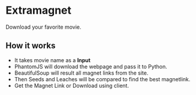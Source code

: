 # Extramagnet

Download your favorite movie.

## How it works

- It takes movie name as a **Input**
- PhantomJS will download the webpage and pass it to Python. 
- BeautifulSoup will result all magnet links from the site.
- Then Seeds and Leaches will be compared to find the best magnetlink.
- Get the Magnet Link or Download using client.

